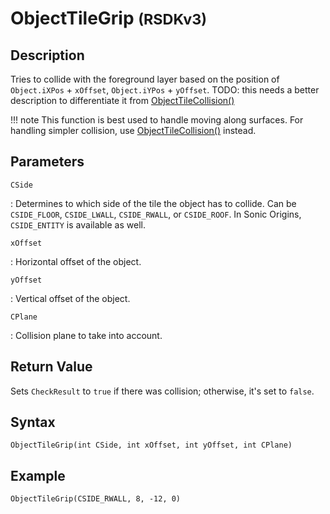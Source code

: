 # ObjectTileGrip <small>(RSDKv3)</small>

## Description
Tries to collide with the foreground layer based on the position of `Object.iXPos` + `xOffset`, `Object.iYPos` + `yOffset`.
TODO: this needs a better description to differentiate it from [ObjectTileCollision()](ObjectTileCollision.md)

!!! note
    This function is best used to handle moving along surfaces. For handling simpler collision, use [ObjectTileCollision()](ObjectTileCollision.md) instead.

## Parameters
`CSide`

:   Determines to which side of the tile the object has to collide. Can be `CSIDE_FLOOR`, `CSIDE_LWALL`, `CSIDE_RWALL`, or `CSIDE_ROOF`. In Sonic Origins, `CSIDE_ENTITY` is available as well.

`xOffset`

:   Horizontal offset of the object.

`yOffset`

:   Vertical offset of the object.

`CPlane`

:   Collision plane to take into account.

## Return Value
Sets `CheckResult` to `true` if there was collision; otherwise, it's set to `false`.

## Syntax
```
ObjectTileGrip(int CSide, int xOffset, int yOffset, int CPlane)
```

## Example
```
ObjectTileGrip(CSIDE_RWALL, 8, -12, 0)
```